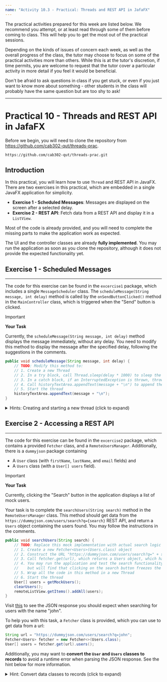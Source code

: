 ```yaml
---
name: "Activity 10.3 - Practical: Threads and REST API in JafaFX"
---
```

The practical activities prepared for this week are listed below. We recommend you attempt, or at least read through some of them before coming to class. This will help you to get the most out of the practical sessions.

Depending on the kinds of issues of concern each week, as well as the overall progress of the class, the tutor may choose to focus on some of the practical activities more than others. While this is at the tutor's discretion, if time permits, you are welcome to request that the tutor cover a particular activity in more detail if you feel it would be beneficial.

Don't be afraid to ask questions in class if you get stuck, or even if you just want to know more about something - other students in the class will probably have the same question but are too shy to ask!

---

# Practical 10 - Threads and REST API in JafaFX

Before we begin, you will need to clone the repository from https://github.com/cab302-qut/threads-prac.

```
https://github.com/cab302-qut/threads-prac.git
```

## Introduction

In this practical, you will learn how to use `Thread` and REST API in JavaFX. There are two exercises in this practical, which are embedded in a single JavaFX application for simplicity.

- **Exercise 1 - Scheduled Messages**: Messages are displayed on the screen after a selected delay.
- **Exercise 2 - REST API**: Fetch data from a REST API and display it in a `ListView`.

Most of the code is already provided, and you will need to complete the missing parts to make the application work as expected.

The UI and the controller classes are already **fully implemented**. You may run the application as soon as you clone the repository, although it does not provide the expected functionality yet.

## Exercise 1 - Scheduled Messages

---

The code for this exercise can be found in the `excercise1` package, which includes a single `MessageScheduler` class. The `scheduleMessage(String message, int delay)` method is called by the `onSendButtonClicked()` method in the `MainController` class, which is triggered when the "Send" button is clicked.

> [!IMPORTANT]
> 
> **Your Task**
> 
> Currently, the `scheduleMessage(String message, int delay)` method displays the message immediately, without any delay.
> You need to modify this method to display the message after the specified delay, following the suggestions in the comments.
> ```java
> public void scheduleMessage(String message, int delay) {
>     // TODO: Modify this method to:
>     // 1. Create a new Thread
>     // 2. In a try block, call Thread.sleep(delay * 1000) to sleep the thread for the specified delay.
>     // 3. In a catch block, if an InterruptedException is thrown, throw a new RuntimeException with the caught exception as the cause
>     // 4. Call historyTextArea.appendText(message + "\n") to append the message to the text area
>     // 5. Start the thread
>     historyTextArea.appendText(message + "\n");
> }

<details>
<summary>Hints: Creating and starting a new thread (click to expand)</summary>

A `Thread` object is created by passing a `Runnable` object to its constructor.

The `Runnable` object is an interface that represents a task that can be executed by a thread. The `Runnable` interface has a single method, `run()`, which is called when the thread is started.

```java
// Anonymous class implementing the Runnable interface
Runnable task = new Runnable() {
    @Override
    public void run() {
        // Your task here, 
        // like waiting for a 1 second (1000 milliseconds)
        try {
            Thread.sleep(1000);
        } catch (InterruptedException e) {
            e.printStackTrace();
        }
        System.out.println("1 second has passed since the thread started.");
    }
};
// Create and start a new thread to execute the task
Thread thread = new Thread(task);
thread.start();
```

You may also use a **lambda expression** to create a `Runnable` object, which is more concise but may be less readable for beginners.

```java
Runnable task = () -> {
    // Your task here
    try {
        Thread.sleep(1000);
    } catch (InterruptedException e) {
        e.printStackTrace();
    }
    System.out.println("1 second has passed since the thread started.");
};
```

</details>

## Exercise 2 - Accessing a REST API

---

The code for this exercise can be found in the `excercise2` package, which contains a provided `Fetcher` class, and a `RemoteUsersManager`. Additionally, there is a `dummyjson` package containing 
- A `User` class (with `firstName`, `lastName`, and `email` fields) and 
- A `Users` class (with a `User[] users` field).

> [!IMPORTANT]
> 
> **Your Task**
> 
> Currently, clicking the "Search" button in the application displays a list of mock users.
>
> Your task is to complete the `searchUsers(String search)` method in the `RemoteUsersManager` class. This method should get data from the `https://dummyjson.com/users/search?q={search}` REST API, and return a `Users` object containing the users found. You may follow the instructions in the comments.
>
> ```java
> public void searchUsers(String search) {
>     // TODO: Replace this mock implementation with actual search logic on a remote API
>     // 1. Create a new Fetcher<Users>(Users.class) object
>     // 2. Construct the URL "https://dummyjson.com/users/search?q=" + search as a String
>     // 3. Call fetcher.get(url), which returns a Users object, which has a .users() method that returns an array of User objects
>     // 4. You may run the application and test the search functionality
>     //    but will find that clicking on the search button freezes the UI
>     // 5. Wrap all the code in this method in a new Thread
>     // 6. Start the thread
>     User[] users = getMockUsers();
>     clearUsers();
>     remoteListView.getItems().addAll(users);
> }
> ```
> Visit [this](https://dummyjson.com/users/search?q=john) to see the JSON response you should expect when searching for users with the name "john".
>
> To help you with this task, a `Fetcher` class is provided, which you can use to get data from a url:
>
> ```java
> String url = "https://dummyjson.com/users/search?q=john";
> Fetcher<Users> fetcher = new Fetcher<>(Users.class);
> User[] users = fetcher.get(url).users();
> ```
> Additionally, you may want to **convert the `User` and `Users` classes to records** to avoid a runtime error when parsing the JSON response. See the hint below for more information.

<details>
<summary>Hint: Convert data classes to records (click to expand)</summary>

If you add the above code to the `searchUsers(String search)` method, you will get a runtime error where Gson has trouble converting accessing the `users` field in the JSON response:

```plaintext
com.google.gson.JsonIOException: Failed making field 'com.example.javafxthread.exercise2.dummyjson.Users#users' accessible; either increase its visibility or write a custom TypeAdapter for its declaring type.
```

While this can be fixed by either making the `users` field public (which is a bad practice), or writing a custom [`TypeAdapter`](https://www.tutorialspoint.com/gson/gson_custom_adapters.htm), which is a bit more complex than necessary for this exercise. There is a simpler and more elegant solution: **convert the `User` and `Users` classes to records**.

A **record** is a special kind of class introduced in Java 14 that is designed to be a simple and concise way to define classes that are mostly data. Records are immutable (so no setters are needed), and they automatically generate `equals()`, `hashCode()`, and `toString()` methods based on the fields defined in the record.

A record is defined using the `record` keyword (instead of `class`), followed by the name of the record and a list of fields in parentheses. For example, a `Rectangle` record with `length` and `width` fields can be defined as follows:

```java
public record Rectangle(double length, double width) { }
```

Which is equivalent to the following class:

```java
public final class Rectangle {
    private final double length;
    private final double width;
    public Rectangle(double length, double width) {
        this.length = length;
        this.width = width;
    }
    double length() { return this.length; }
    double width()  { return this.width; }
    @Override
    public String toString() {
        return "Rectangle{" +
                "length=" + length +
                ", width=" + width +
                '}';
    }
    @Override
    public boolean equals(Object o) {
        if (this == o) return true;
        if (o == null || getClass() != o.getClass()) return false;
        Rectangle rectangle = (Rectangle) o;
        return Double.compare(rectangle.length, length) == 0 && Double.compare(rectangle.width, width) == 0;
    }
    @Override
    public int hashCode() {
        return Objects.hash(length, width);
    }
}
```
</details>